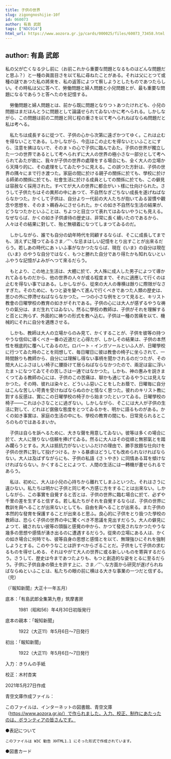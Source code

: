 ```yaml
---
title: 子供の世界
slug: zigongnoshijie-10f
id: 060073
author: 有島 武郎
tags: ["NDC914"]
html_url: https://www.aozora.gr.jp/cards/000025/files/60073_73458.html
---
```


## author: 有島 武郎

私の父が亡くなる少し前に（お前これから重要な問題となるものはどんな問題だと思ふ？）と一種の眞面目さを以て私に尋ねたことがある。それは父にとつて或種の謎であつた私の將來を、私の返答によつて察しようとしたものであつたらしい。その時私は父に答へて、勞働問題と婦人問題と小兒問題とが、最も重要な問題になるであらうと答へたのを記憶する。

　勞働問題と婦人問題とは、前から既に問題となりつゝあつたけれども、小兒の問題はまだほんとうに問題として論議せられてゐないかに考へられる。しかしながら、この問題は前の二問題と同じ程の重さを以て考へられねばならぬ問題だと私は考へる。

　私たちは成長するに從つて、子供の心から次第に遠ざかつてゆく。これは止むを得ないことである。しかしながら、今迄はこの止むを得ないといふことにすら、注意を拂はないで、そのまゝの心で子供に臨んでゐた。子供の世界が獨立した一つの世界であるとして考へられずに大人の世界の極小さな一部分として考へられてゐたが故に、我々が子供の世界の處理をする場合にも、全く大人の立場から天降り的に、その處理をしてゐたやうに見える。この誤つた方針は、子供の世界の隅々にまで行き渡つた。家庭の間に於ける親子の關係に於ても、學校に於ける師弟の關係に於ても、社會生活に於ける成員としての關係に於ても、この僻見は容赦なく採用された。すべてが大人の世界に都合がいゝ樣に仕向けられた。さうして子供たちはその異邦の中にあつて、不自然なぎごちない成長を遂げねばならなかつた。かくして子供は、自分より一代前の大人たちが抱いてゐる習慣や觀念や思想を、そのまゝ鵜呑みにさせられた。かくの如き不自然な生活の結果が、どうなつたかといふことは、ちよつと目立つて表れてはゐないやうにも見える。なぜならば、かくの如き子供虐待の歴史は、非常に長く續いたのであるから、人々はその結果に對して、殆ど無頓着になつてしまつてゐるのだ。

　しかしながら、誰でも自分の幼年時代を囘顧するならば、そこに成長してまでも、消えずに殘つてゐるさま／″＼な忌まはしい記憶をとり出すことが出來るだらう。若しあの時代にあゝいふ事がなかつたならば、現在《いま》の自分は現在《いま》のやうな自分ではなく、もつと勝れた自分であり得たかも知れないといふやうな記憶がよみがへつて來るだらう。

　もとより、この地上生活は、大體に於て、大人殊に成人した男子によつて導かれてゐるものだから、他の世界の人々が或る程度まで、それに適應して行くのは止むを得ない事ではある。しかしながら、從來の大人の專横は餘りに際限がなさすぎた。そのために、もつと姿を變へて進んで行くべきであつた人類の歴史は、思ひの外に停滯せねばならなかつた。一つの小さな例をとつて見ると、キリスト教會の日曜學校の教育の如きがそれである。子供の心には大人が感ずるやうな祷りの氣分は、まだ生れてはゐない。然るに學校の教師は、子供がそれを理解すると否とに拘らず、外面的に祷りの形式を教へ込む。子供は一種の苦痛を以て、機械的にそれに自分を適應させる。

　しかも、教師は大人の立場からのみ見て、かくすることが、子供を彼等の持つやうな信仰に導くべき一番の近道だと心得たが、しかしその結果は、子供の本然性を根底的に覆へしてゐるのだ。ロバート・インガソールといふ人が、日曜學校に行つてゐた時のことを囘想して、毎日曜日に彼は教會の椅子に坐らされて、一時間餘りも教師から、自分には理解し得ない事柄を聞かされるのだつたが、その間大人にふさはしい椅子に腰掛けて居らねばならなかつたので、兩足は宙に浮いたまゝになつてゐてその苦しさは一通ではなかつた。しかも、神の惠みを説きまくつてゐる教師の心には、子供のこの苦痛は、聊かも通じてゐるやうには見えなかつた。その時、彼れは染々と、どういふ惡いことをしたお蔭で、日曜毎に自分はこんな苦しい苛責を受けねばならぬのかと情なく思つた。彼れのキリスト教に對する反感は、實にこの日曜學校の椅子から始まつたといつてゐる。日曜學校の椅子――これは小さなことに過ぎない。しかしながら、そこには大人が子供の生活に對して、どれほど倨傲な態度をとつてゐるかを、明かに語るものがある。かくの如き事實は、家庭の生活の中にも、學校の教育の間にも、日常見られるところのものではあるまいか。

　子供は自らを訴へるために、大きな聲を用意してゐない。彼等は多くの場合に於て、大人に限りない信頼を捧げてゐる。然るに大人はその從順と無邪氣とを踏み躙らうとする。大人は抵抗力がないといふだけの理由で、勝手放題な仕向けを子供の世界に對して投げつける。かゝる暴虐はどうしても改められなければならない。大人は及ばずながらにも、子供の私語《さゝやき》に同情ある耳を傾けなければならない。かくすることによつて、人間の生活には一轉機が畫せられるであらう。

　私は、初めに、大人は小兒の心持ちから離れてしまふといつた。それはさうに違ひない。私たちは明かに子供と同じ考へ方感じ方をすることは出來ない。しかしながら、この事實を自覺すると否とは、子供の世界に臨む場合に於て、必ずや千里の差を生ずると信ずる。若し私たちがそれを自覺するならば、子供の世界に教訓を與へることが出來ないとしても、自由を與へることが出來る。また子供の本然的な發育を保護することが出來ると思ふ。良心的に子供をとり扱つた學校の教師は、恐らく子供の世界の中に驚くべき不思議を見出すだらう。大人の僻見によつて、穢されない彼等の頭腦と感覺の中から、かつて發見されなかつたやうな幾多の思想や感情が湧き出るのに遭遇するだらう。從來の立場にある人は、かくの如き場合に何時でも、彼等自身の思想と感情とを以て、無理強ひにそれを強制しようとする。このやうなことは許すべからざることだ。子供をして子供の求むるものを得せしめる、それはやがて大人の世界に或る新しいものを寄與するだらう。さうして、歴史は今まであつたよりも、もつと創造的な姿をとるに至るだらう。子供に子供自身の領土を許す上に、さま／″＼な方面から研究が遂げられねばならぬといふことは、私たちの眼の前に横はる大きな事業の一つだと信ずる。（完）

（『報知新聞』大正十一年五月）













底本：「有島武郎全集第九卷」筑摩書房

　　　1981（昭和56）年4月30日初版発行

底本の親本：「報知新聞」

　　　1922（大正11）年5月6日～7日発行

初出：「報知新聞」

　　　1922（大正11）年5月6日～7日発行

入力：きりんの手紙

校正：木村杏実

2021年5月27日作成

青空文庫作成ファイル：

このファイルは、インターネットの図書館、青空文庫（https://www.aozora.gr.jp/）で作られました。入力、校正、制作にあたったのは、ボランティアの皆さんです。











●表記について


	このファイルは W3C 勧告 XHTML1.1 にそった形式で作成されています。







●図書カード